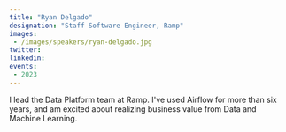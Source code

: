 ```yaml
---
title: "Ryan Delgado"
designation: "Staff Software Engineer, Ramp"
images:
 - /images/speakers/ryan-delgado.jpg
twitter: 
linkedin: 
events:
 - 2023
---
```


I lead the Data Platform team at Ramp. I've used Airflow for more than six years, and am excited about realizing business value from Data and Machine Learning.